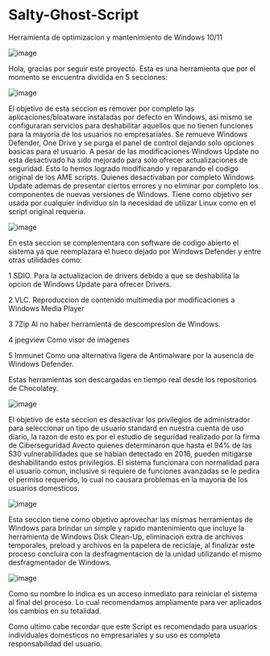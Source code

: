 # Salty-Ghost-Script
Herramienta de optimizacion y mantenimiento de Windows 10/11

![image](https://user-images.githubusercontent.com/108878822/177781276-e28583a6-c2a3-4837-b8c6-4b7c4e1b099c.png)


Hola, gracias por seguir este proyecto. 
Esta es una herramienta que por el momento se encuentra dividida en 5 secciones:

![image](https://user-images.githubusercontent.com/108878822/177790726-08e635bb-9d81-484b-bf30-556f65514d18.png)

El objetivo de esta seccion es remover por completo las aplicaciones/bloatware instaladas por defecto en Windows, asi mismo se configuraran servicios para deshabilitar aquellos que no tienen funciones para la mayoria de los usuarios no empresariales. Se remueve Windows Defender, One Drive y se purga el panel de control dejando solo opciones basicas para el usuario. A pesar de las modificaciones Windows Update no esta desactivado ha sido mejorado para solo ofrecer actualizaciones de seguridad.
Esto lo hemos logrado modificando y reparando el codigo original de los AME scripts. Quienes desactivaban por completo Windows Update ademas de presentar ciertos errores y no eliminar por completo los componentes de nuevas versiones de Windows. Tiene como objetivo ser usada por cualquier individuo sin la necesidad de utilizar Linux como en el script original requeria.

![image](https://user-images.githubusercontent.com/108878822/177790800-40d30faf-edb4-4c94-ac08-3210c15da2bd.png)

En esta seccion se complementara con software de codigo abierto el sistema ya que reemplazara el hueco dejado por Windows Defender y entre otras utilidades como: 

1 SDIO. Para la actualizacion de drivers debido a que se deshabilita la opcion de Windows Update para ofrecer Drivers.

2 VLC. Reproduccion de contenido multimedia por modificaciones a Windows Media Player

3 7Zip Al no haber herramienta de descompresion de Windows.

4 jpegview  Como visor de imagenes 

5 Immunet Como una alternativa ligera de Antimalware por la ausencia de Windows Defender.

Estas herramientas son descargadas en tiempo real desde los repositorios de Chocolatey.

![image](https://user-images.githubusercontent.com/108878822/177790229-a1274a9f-912e-43ca-b324-c88b91dfa53f.png)

El objetivo de esta seccion es desactivar los privilegios de administrador para seleccionar un tipo de usuario standard en nuestra cuenta de uso diario, la razon de esto es por el estudio de seguridad realizado por la firma de Ciberseguridad Avecto quienes determinaron que hasta el 94% de las 530 vulnerabilidades que se habian detectado en 2016, pueden mitigarse deshabilitando estos privilegios.
El sistema funcionara con normalidad para el usuario comun, inclusive si requiere de funciones avanzadas se le pedira el permiso requerido, lo cual no causara problemas en la mayoria de los usuarios domesticos.

![image](https://user-images.githubusercontent.com/108878822/177790883-4373230b-a544-4e85-8f13-b83810c9a467.png)

Esta seccion tiene como objetivo aprovechar las mismas herramientas de Windows para brindar un simple y rapido mantenimiento que incluye la herramienta de Windows Disk Clean-Up, eliminacion extra de archivos temporales, preload y archivos en la papelera de reciclaje, al finalizar este proceso concluira con la desfragmentacion de la unidad utilizando el mismo desfragmentador de Windows.

![image](https://user-images.githubusercontent.com/108878822/177790335-78a77594-eb84-4f4c-bf39-a8c01a6af7a5.png)

Como su nombre lo indica es un acceso inmediato para reiniciar el sistema al final del proceso. Lo cual recomendamos ampliamente para ver aplicados los cambios en su totalidad.

Como ultimo cabe recordar que este Script es recomendado para usuarios individuales domesticos no empresariales y su uso es completa responsabilidad del usuario.
